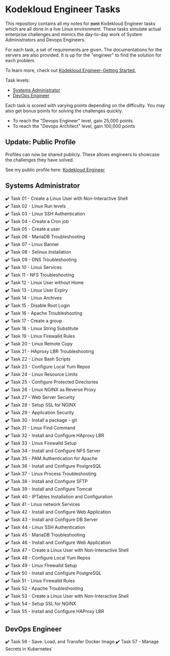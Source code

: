 
# Kodekloud Engineer Tasks #

This repository contains all my notes for ~~past~~ Kodekloud Engineer tasks which are all done in a live Linux environment. These tasks simulate actual enterprise challenges and mimics the day-to-day work of System Administrators and Devops Engineers.

For each task, a set of requirements are given. The documentations for the servers are also provided. It is up for the "engineer" to find the solution for each problem. 

To learn more, check out [Kodekloud Engineer-Getting Started.](https://kodekloudhub.github.io/kodekloud-engineer/docs/getting-started)

Task levels:

- [Systems Administrator](#systems-administrator)
- [DevOps Engineer](#devops-engineer)

Each task is scored with varying points depending on the difficulty. You may also get bonus points for solving the challenges quickly.

- To reach the "Devops Engineer" level, gain 25,000 points.
- To reach the "Devops Architect" level, gain 100,000 points

## Update: Public Profile

Profiles can now be shared publicly. These allows engineers to showcase the challenges they have solved.

See my public profile here: [Kodekloud Engineer](https://kodekloud-engineer.com/#!/user_profile?uid=15930992248539436) 

## Systems Administrator ##

:heavy_check_mark: Task 01	- Create a Linux User with Non-Interactive Shell  
:heavy_check_mark: Task 02	- Linux Run levels  
:heavy_check_mark: Task 03	- Linux SSH Authentication  
:heavy_check_mark: Task 04 	- Create a Cron job  
:heavy_check_mark: Task 05 	- Create a user  
:heavy_check_mark: Task 06 	- MariaDB Troubleshooting  
:heavy_check_mark: Task 07 	- Linux Banner  
:heavy_check_mark: Task 08 	- Selinux Installation  
:heavy_check_mark: Task 09  - DNS Troubleshooting  
:heavy_check_mark: Task 10  - Linux Services  
:heavy_check_mark: Task 11  - NFS Troubleshooting  
:heavy_check_mark: Task 12  - Linux User without Home  
:heavy_check_mark: Task 13  - Linux User Expiry  
:heavy_check_mark: Task 14  - Linux Archives  
:heavy_check_mark: Task 15  - Disable Root Login  
:heavy_check_mark: Task 16  - Apache Troubleshooting  
:heavy_check_mark: Task 17  - Create a group  
:heavy_check_mark: Task 18  - Linux String Substitute  
:heavy_check_mark: Task 19  - Linux Firewalld Rules  
:heavy_check_mark: Task 20  - Linux Remote Copy  
:heavy_check_mark: Task 21  - HAproxy LBR Troubleshooting  
:heavy_check_mark: Task 22  - Linux Bash Scripts  
:heavy_check_mark: Task 23  - Configure Local Yum Repos  
:heavy_check_mark: Task 24  - Linux Resource Limits  
:heavy_check_mark: Task 25  - Configure Protected Directories  
:heavy_check_mark: Task 26  - Linux NGINX as Reverse Proxy  
:heavy_check_mark: Task 27  - Web Server Security  
:heavy_check_mark: Task 28  - Setup SSL for NGINX  
:heavy_check_mark: Task 29  - Application Security  
:heavy_check_mark: Task 30  - Install a package - git  
:heavy_check_mark: Task 31  - Linux Find Command  
:heavy_check_mark: Task 32  - Install and Configure HAproxy LBR  
:heavy_check_mark: Task 33  - Linux Firewalld Setup  
:heavy_check_mark: Task 34  - Install and Configure NFS Server  
:heavy_check_mark: Task 35  - PAM Authentication for Apache  
:heavy_check_mark: Task 36  - Install and Configure PostgreSQL  
:heavy_check_mark: Task 37  - Linux Process Troubleshooting  
:heavy_check_mark: Task 38  - Install and Configure SFTP  
:heavy_check_mark: Task 39  - Install and Configure Tomcat  
:heavy_check_mark: Task 40  - IPTables Installation and Configuration  
:heavy_check_mark: Task 41  - Linux network Services  
:heavy_check_mark: Task 42  - Install and Configure Web Application  
:heavy_check_mark: Task 43  - Install and Configure DB Server  
:heavy_check_mark: Task 44  - Linux SSH Authentication  
:heavy_check_mark: Task 45  - MariaDB Troubleshooting  
:heavy_check_mark: Task 46  - Install and Configure Web Application  
:heavy_check_mark: Task 47  - Create a Linux User with Non-Interactive Shell  
:heavy_check_mark: Task 48  - Configure Local Yum Repos  
:heavy_check_mark: Task 49  - Linux FIrewalld Setup  
:heavy_check_mark: Task 50  - Install and Configure PostgreSQL  
:heavy_check_mark: Task 51  - Linux Firewalld Rules  
:heavy_check_mark: Task 52  - Apache Troubleshooting  
:heavy_check_mark: Task 53  - Create a Linux User with Non-Interactive Shell  
:heavy_check_mark: Task 54  - Setup SSL for NGINX  
:heavy_check_mark: Task 55  - Install and Configure HAProxy LBR  

## DevOps Engineer ##

:heavy_check_mark: Task 56  - Save. Load, and Transfer Docker Image
:heavy_check_mark: Task 57  - Manage Secrets in Kubernetes` 
<!-- - [ ] Task 56  - Save. Load and Transfer Docker Image -->
